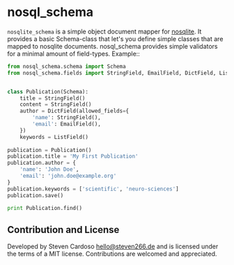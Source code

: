 nosql_schema
===========

``nosqlite_schema`` is a simple object document mapper for [nosqlite](https://github.com/shaunduncan/nosqlite).
It provides a basic Schema-class that let's you define simple classes that are mapped to nosqlite documents.
nosql_schema provides simple validators for a minimal amount of field-types. Example::

```python
from nosql_schema.schema import Schema
from nosql_schema.fields import StringField, EmailField, DictField, ListField


class Publication(Schema):
    title = StringField()
    content = StringField()
    author = DictField(allowed_fields={
        'name': StringField(),
        'email': EmailField(),
    })
    keywords = ListField()
    
publication = Publication()
publication.title = 'My First Publication'
publication.author = {
    'name': 'John Doe',
    'email': 'john.doe@example.org'
}
publication.keywords = ['scientific', 'neuro-sciences']
publication.save()

print Publication.find()
```

Contribution and License
------------------------
Developed by Steven Cardoso <hello@steven266.de> and is licensed under the
terms of a MIT license. Contributions are welcomed and appreciated.
